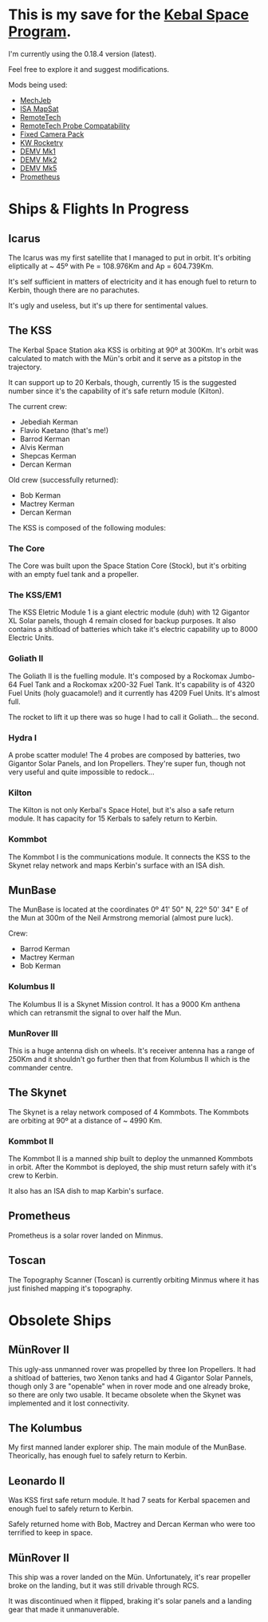 # This is my save for the [Kebal Space Program](https://www.kerbalspaceprogram.com/).

I'm currently using the 0.18.4 version (latest).

Feel free to explore it and suggest modifications.

Mods being used:

- [MechJeb](http://mechjeb.com)
- [ISA MapSat](http://kerbalspaceport.com/isa-mapsat-3-3-4/)
- [RemoteTech](http://kerbalspaceport.com/remotetech-3/)
- [RemoteTech Probe Compatability](http://kerbalspaceport.com/remotetech-probe-compatability/)
- [Fixed Camera Pack](http://forum.kerbalspaceprogram.com/showthread.php/12329-0-16-Multiversal-Mechatronics-Fixed-Camera-1-1]Multiversal)
- [KW Rocketry](http://forum.kerbalspaceprogram.com/showthread.php/2448-0-16-KW-Rocketry-v0-5)
- [DEMV Mk1](http://kerbalspaceport.com/0-18-1-demv-mark-1-archer/)
- [DEMV Mk2](http://kerbalspaceport.com/0-18-1-demv-mark-2-pretorian/)
- [DEMV Mk5](http://kerbalspaceport.com/0-18-demv-mk-5-ant/)
- [Prometheus](http://kerbalspaceport.com/0-18-2-prometheus-solar-rover-v5-0/)

# Ships & Flights In Progress

## Icarus
The Icarus was my first satellite that I managed to put in orbit. It's orbiting eliptically at ~ 45º with Pe = 108.976Km and Ap = 604.739Km.

It's self sufficient in matters of electricity and it has enough fuel to return to Kerbin, though there are no parachutes.

It's ugly and useless, but it's up there for sentimental values.

## The KSS
The Kerbal Space Station aka KSS is orbiting at 90º at 300Km. It's orbit was calculated to match with the Mün's orbit and it serve as a pitstop in the trajectory.

It can support up to 20 Kerbals, though, currently 15 is the suggested number since it's the capability of it's safe return module (Kilton).

The current crew:

- Jebediah Kerman
- Flavio Kaetano (that's me!)
- Barrod Kerman
- Alvis Kerman
- Shepcas Kerman
- Dercan Kerman

Old crew (successfully returned):

- Bob Kerman
- Mactrey Kerman
- Dercan Kerman

The KSS is composed of the following modules:

### The Core
The Core was built upon the Space Station Core (Stock), but it's orbiting with an empty fuel tank and a propeller.

### The KSS/EM1
The KSS Eletric Module 1 is a giant electric module (duh) with 12 Gigantor XL Solar panels, though 4 remain closed for backup purposes. It also contains a shitload of batteries which take it's electric capability up to 8000 Electric Units.

### Goliath II
The Goliath II is the fuelling module. It's composed by a Rockomax Jumbo-64 Fuel Tank and a Rockomax x200-32 Fuel Tank. It's capability is of 4320 Fuel Units (holy guacamole!) and it currently has 4209 Fuel Units. It's almost full.

The rocket to lift it up there was so huge I had to call it Goliath… the second.

### Hydra I
A probe scatter module! The 4 probes are composed by batteries, two Gigantor Solar Panels, and Ion Propellers. They're super fun, though not very useful and quite impossible to redock...

### Kilton
The Kilton is not only Kerbal's Space Hotel, but it's also a safe return module. It has capacity for 15 Kerbals to safely return to Kerbin.

### Kommbot
The Kommbot I is the communications module. It connects the KSS to the Skynet relay network and maps Kerbin's surface with an ISA dish.

## MunBase

The MunBase is located at the coordinates 0º 41' 50" N, 22º 50' 34" E of the Mun at 300m of the Neil Armstrong memorial (almost pure luck).

Crew:

- Barrod Kerman
- Mactrey Kerman
- Bob Kerman

### Kolumbus II
The Kolumbus II is a Skynet Mission control. It has a 9000 Km anthena which can retransmit the signal to over half the Mun.

### MunRover III
This is a huge antenna dish on wheels. It's receiver antenna has a range of 250Km and it shouldn't go further then that from Kolumbus II which is the commander centre.

## The Skynet
The Skynet is a relay network composed of 4 Kommbots. The Kommbots are orbiting at 90º at a distance of ~ 4990 Km.

### Kommbot II
The Kommbot II is a manned ship built to deploy the unmanned Kommbots in orbit. After the Kommbot is deployed, the ship must return safely with it's crew to Kerbin.

It also has an ISA dish to map Karbin's surface.

## Prometheus
Prometheus is a solar rover landed on Minmus.

## Toscan
The Topography Scanner (Toscan) is currently orbiting Minmus where it has just finished mapping it's topography.


# Obsolete Ships

## MünRover II
This ugly-ass unmanned rover was propelled by three Ion Propellers. It had a shitload of batteries, two Xenon tanks and had 4 Gigantor Solar Pannels, though only 3 are "openable" when in rover mode and one already broke, so there are only two usable. It became obsolete when the Skynet was implemented and it lost connectivity.

## The Kolumbus
My first manned lander explorer ship. The main module of the MunBase. Theorically, has enough fuel to safely return to Kerbin.

## Leonardo II
Was KSS first safe return module. It had 7 seats for Kerbal spacemen and enough fuel to safely return to Kerbin.

Safely returned home with Bob, Mactrey and Dercan Kerman who were too terrified to keep in space.

## MünRover II
This ship was a rover landed on the Mün. Unfortunately, it's rear propeller broke on the landing, but it was still drivable through RCS.

It was discontinued when it flipped, braking it's solar panels and a landing gear that made it unmanuverable.